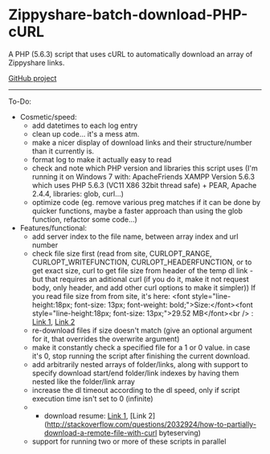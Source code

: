 # Zippyshare-batch-download-PHP-cURL
A PHP (5.6.3) script that uses cURL to automatically download an array of Zippyshare links.

[GitHub project](https://github.com/Quirinus/Zippyshare-batch-download-PHP-cURL)
_____________________________________________________________________
To-Do:
- Cosmetic/speed:
  - add datetimes to each log entry
  - clean up code... it's a mess atm.
  - make a nicer display of download links and their structure/number than it currently is.
  - format log to make it actually easy to read
  - check and note which PHP version and libraries this script uses (I'm running it on Windows 7 with: ApacheFriends XAMPP Version 5.6.3 which uses PHP 5.6.3 (VC11 X86 32bit thread safe) + PEAR, Apache 2.4.4, libraries: glob, curl...)
  - optimize code (eg. remove various preg matches if it can be done by quicker functions, maybe a faster approach than using the glob function, refactor some code...)
- Features/functional:
  - add server index to the file name, between array index and url number
  - check file size first (read from site, CURLOPT_RANGE, CURLOPT_WRITEFUNCTION, CURLOPT_HEADERFUNCTION, or to get exact size, curl to get file size from header of the temp dl link - but that requires an aditional curl (if you do it, make it not request body, only header, and add other curl options to make it simpler)) If you read file size from from site, it's here: &lt;font style=&quot;line-height:18px; font-size: 13px; font-weight: bold;&quot;&gt;Size:&lt;/font&gt;&lt;font style=&quot;line-height:18px; font-size: 13px;&quot;&gt;29.52 MB&lt;/font&gt;&lt;br /&gt; : [Link 1](http://curl.haxx.se/libcurl/php/examples/callbacks.html), [Link 2](http://stackoverflow.com/questions/10991443/curl-get-remote-file-and-force-download-at-same-time)
  - re-download files if size doesn't match (give an optional argument for it, that overrides the overwrite argument)
  - make it constantly check a specified file for a 1 or 0 value. in case it's 0, stop running the script after finishing the current download.
  - add arbitrarily nested arrays of folder/links, along with support to specify download start/end folder/link indexes by having them nested like the folder/link array
  - increase the dl timeout according to the dl speed, only if script execution time isn't set to 0 (infinite)
  - - download resume: [Link 1](http://www.ankur.com/blog/106/php/resume-http-downloads-php-curl-fsockopen/), [Link 2](http://stackoverflow.com/questions/2032924/how-to-partially-download-a-remote-file-with-curl byteserving)
  - support for running two or more of these scripts in parallel